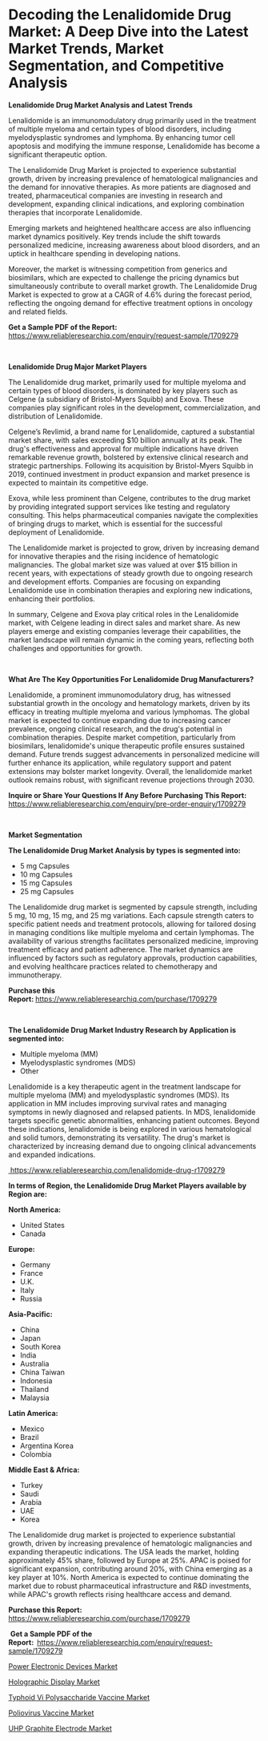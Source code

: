 <p><h1>Decoding the Lenalidomide Drug Market: A Deep Dive into the Latest Market Trends, Market Segmentation, and Competitive Analysis</h1></p><p><strong>Lenalidomide Drug Market Analysis and Latest Trends</strong></p>
<p><p>Lenalidomide is an immunomodulatory drug primarily used in the treatment of multiple myeloma and certain types of blood disorders, including myelodysplastic syndromes and lymphoma. By enhancing tumor cell apoptosis and modifying the immune response, Lenalidomide has become a significant therapeutic option. </p><p>The Lenalidomide Drug Market is projected to experience substantial growth, driven by increasing prevalence of hematological malignancies and the demand for innovative therapies. As more patients are diagnosed and treated, pharmaceutical companies are investing in research and development, expanding clinical indications, and exploring combination therapies that incorporate Lenalidomide.</p><p>Emerging markets and heightened healthcare access are also influencing market dynamics positively. Key trends include the shift towards personalized medicine, increasing awareness about blood disorders, and an uptick in healthcare spending in developing nations. </p><p>Moreover, the market is witnessing competition from generics and biosimilars, which are expected to challenge the pricing dynamics but simultaneously contribute to overall market growth. The Lenalidomide Drug Market is expected to grow at a CAGR of 4.6% during the forecast period, reflecting the ongoing demand for effective treatment options in oncology and related fields.</p></p>
<p><strong>Get a Sample PDF of the Report:&nbsp;</strong> <a href="https://www.reliableresearchiq.com/enquiry/request-sample/1709279?utm_campaign=2469&utm_medium=2&utm_source=Github&utm_content=ia&utm_term=08032025&utm_id=lenalidomide-drug">https://www.reliableresearchiq.com/enquiry/request-sample/1709279</a></p>
<p>&nbsp;</p>
<p><strong>Lenalidomide Drug Major Market Players</strong></p>
<p><p>The Lenalidomide drug market, primarily used for multiple myeloma and certain types of blood disorders, is dominated by key players such as Celgene (a subsidiary of Bristol-Myers Squibb) and Exova. These companies play significant roles in the development, commercialization, and distribution of Lenalidomide.</p><p>Celgene’s Revlimid, a brand name for Lenalidomide, captured a substantial market share, with sales exceeding $10 billion annually at its peak. The drug's effectiveness and approval for multiple indications have driven remarkable revenue growth, bolstered by extensive clinical research and strategic partnerships. Following its acquisition by Bristol-Myers Squibb in 2019, continued investment in product expansion and market presence is expected to maintain its competitive edge.</p><p>Exova, while less prominent than Celgene, contributes to the drug market by providing integrated support services like testing and regulatory consulting. This helps pharmaceutical companies navigate the complexities of bringing drugs to market, which is essential for the successful deployment of Lenalidomide.</p><p>The Lenalidomide market is projected to grow, driven by increasing demand for innovative therapies and the rising incidence of hematologic malignancies. The global market size was valued at over $15 billion in recent years, with expectations of steady growth due to ongoing research and development efforts. Companies are focusing on expanding Lenalidomide use in combination therapies and exploring new indications, enhancing their portfolios.</p><p>In summary, Celgene and Exova play critical roles in the Lenalidomide market, with Celgene leading in direct sales and market share. As new players emerge and existing companies leverage their capabilities, the market landscape will remain dynamic in the coming years, reflecting both challenges and opportunities for growth.</p></p>
<p>&nbsp;</p>
<p><strong>What Are The Key Opportunities For Lenalidomide Drug Manufacturers?</strong></p>
<p><p>Lenalidomide, a prominent immunomodulatory drug, has witnessed substantial growth in the oncology and hematology markets, driven by its efficacy in treating multiple myeloma and various lymphomas. The global market is expected to continue expanding due to increasing cancer prevalence, ongoing clinical research, and the drug's potential in combination therapies. Despite market competition, particularly from biosimilars, lenalidomide's unique therapeutic profile ensures sustained demand. Future trends suggest advancements in personalized medicine will further enhance its application, while regulatory support and patent extensions may bolster market longevity. Overall, the lenalidomide market outlook remains robust, with significant revenue projections through 2030.</p></p>
<p><strong>Inquire or Share Your Questions If Any Before Purchasing This Report:</strong> <a href="https://www.reliableresearchiq.com/enquiry/pre-order-enquiry/1709279?utm_campaign=2469&utm_medium=2&utm_source=Github&utm_content=ia&utm_term=08032025&utm_id=lenalidomide-drug">https://www.reliableresearchiq.com/enquiry/pre-order-enquiry/1709279</a></p>
<p>&nbsp;</p>
<p><strong>Market Segmentation</strong></p>
<p><strong>The Lenalidomide Drug Market Analysis by types is segmented into:</strong></p>
<p><ul><li>5 mg Capsules</li><li>10 mg Capsules</li><li>15 mg Capsules</li><li>25 mg Capsules</li></ul></p>
<p><p>The Lenalidomide drug market is segmented by capsule strength, including 5 mg, 10 mg, 15 mg, and 25 mg variations. Each capsule strength caters to specific patient needs and treatment protocols, allowing for tailored dosing in managing conditions like multiple myeloma and certain lymphomas. The availability of various strengths facilitates personalized medicine, improving treatment efficacy and patient adherence. The market dynamics are influenced by factors such as regulatory approvals, production capabilities, and evolving healthcare practices related to chemotherapy and immunotherapy.</p></p>
<p><strong>Purchase this Report:&nbsp;</strong><a href="https://www.reliableresearchiq.com/purchase/1709279?utm_campaign=2469&utm_medium=2&utm_source=Github&utm_content=ia&utm_term=08032025&utm_id=lenalidomide-drug">https://www.reliableresearchiq.com/purchase/1709279</a></p>
<p>&nbsp;</p>
<p><strong>The Lenalidomide Drug Market Industry Research by Application is segmented into:</strong></p>
<p><ul><li>Multiple myeloma (MM)</li><li>Myelodysplastic syndromes (MDS)</li><li>Other</li></ul></p>
<p><p>Lenalidomide is a key therapeutic agent in the treatment landscape for multiple myeloma (MM) and myelodysplastic syndromes (MDS). Its application in MM includes improving survival rates and managing symptoms in newly diagnosed and relapsed patients. In MDS, lenalidomide targets specific genetic abnormalities, enhancing patient outcomes. Beyond these indications, lenalidomide is being explored in various hematological and solid tumors, demonstrating its versatility. The drug's market is characterized by increasing demand due to ongoing clinical advancements and expanded indications.</p></p>
<p><a href="https://www.reliableresearchiq.com/lenalidomide-drug-r1709279?utm_campaign=2469&utm_medium=2&utm_source=Github&utm_content=ia&utm_term=08032025&utm_id=lenalidomide-drug">&nbsp;https://www.reliableresearchiq.com/lenalidomide-drug-r1709279</a></p>
<p><strong>In terms of Region, the Lenalidomide Drug Market Players available by Region are:</strong></p>
<p>
    <p> <strong> North America: </strong>
        <ul>
            <li>United States</li>
            <li>Canada</li>
        </ul>
        </p> 
    <p> <strong> Europe: </strong>
        <ul>
            <li>Germany</li>
            <li>France</li>
            <li>U.K.</li>
            <li>Italy</li>
            <li>Russia</li>
        </ul>
        </p> 
    <p> <strong> Asia-Pacific: </strong>
        <ul>
            <li>China</li>
            <li>Japan</li>
            <li>South Korea</li>
            <li>India</li>
            <li>Australia</li>
            <li>China Taiwan</li>
            <li>Indonesia</li>
            <li>Thailand</li>
            <li>Malaysia</li>
        </ul>
        </p> 
    <p> <strong> Latin America: </strong>
        <ul>
            <li>Mexico</li>
            <li>Brazil</li>
            <li>Argentina Korea</li>
            <li>Colombia</li>
        </ul>
        </p> 
    <p> <strong> Middle East & Africa: </strong>
        <ul>
            <li>Turkey</li>
            <li>Saudi</li>
            <li>Arabia</li>
            <li>UAE</li>
            <li>Korea</li>
        </ul>
    </p>
    </p>
<p><p>The Lenalidomide drug market is projected to experience substantial growth, driven by increasing prevalence of hematologic malignancies and expanding therapeutic indications. The USA leads the market, holding approximately 45% share, followed by Europe at 25%. APAC is poised for significant expansion, contributing around 20%, with China emerging as a key player at 10%. North America is expected to continue dominating the market due to robust pharmaceutical infrastructure and R&D investments, while APAC's growth reflects rising healthcare access and demand.</p></p>
<p><strong>Purchase this Report: </strong><a href="https://www.reliableresearchiq.com/purchase/1709279?utm_campaign=2469&utm_medium=2&utm_source=Github&utm_content=ia&utm_term=08032025&utm_id=lenalidomide-drug">https://www.reliableresearchiq.com/purchase/1709279</a></p>
<p>&nbsp;<strong>Get a Sample PDF of the Report:&nbsp;&nbsp;</strong><a href="https://www.reliableresearchiq.com/enquiry/request-sample/1709279?utm_campaign=2469&utm_medium=2&utm_source=Github&utm_content=ia&utm_term=08032025&utm_id=lenalidomide-drug">https://www.reliableresearchiq.com/enquiry/request-sample/1709279</a></p>
<p><strong></strong></p>
<p><p><a href="https://www.linkedin.com/pulse/power-electronic-devices-market-research-report-detail-laying-ek5bf?utm_campaign=2469&utm_medium=2&utm_source=Github&utm_content=ia&utm_term=08032025&utm_id=lenalidomide-drug">Power Electronic Devices Market</a></p><p><a href="https://www.linkedin.com/pulse/projecting-growth-trajectory-holographic-display-market-size-5byuf?utm_campaign=2469&utm_medium=2&utm_source=Github&utm_content=ia&utm_term=08032025&utm_id=lenalidomide-drug">Holographic Display Market</a></p><p><a href="https://github.com/floengsubb/Market-Research-Report-List-1/blob/main/typhoid-vi-polysaccharide-vaccine-market.md?utm_campaign=2469&utm_medium=2&utm_source=Github&utm_content=ia&utm_term=08032025&utm_id=lenalidomide-drug">Typhoid Vi Polysaccharide Vaccine Market</a></p><p><a href="https://github.com/eleussabra/Market-Research-Report-List-1/blob/main/poliovirus-vaccine-market.md?utm_campaign=2469&utm_medium=2&utm_source=Github&utm_content=ia&utm_term=08032025&utm_id=lenalidomide-drug">Poliovirus Vaccine Market</a></p><p><a href="https://www.linkedin.com/pulse/detailed-report-uhp-graphite-electrode-market-value-segments-axg1f?utm_campaign=2469&utm_medium=2&utm_source=Github&utm_content=ia&utm_term=08032025&utm_id=lenalidomide-drug">UHP Graphite Electrode Market</a></p></p>